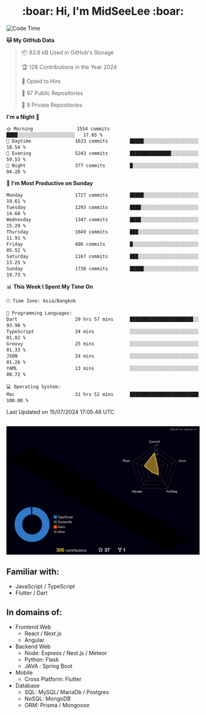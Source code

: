 <h1 align="center"> :boar: Hi, I'm MidSeeLee :boar:</h1>
 
<!--START_SECTION:waka-->
![Code Time](http://img.shields.io/badge/Code%20Time-1%2C812%20hrs%2042%20mins-blue)

**🐱 My GitHub Data** 

> 📦 83.8 kB Used in GitHub's Storage 
 > 
> 🏆 128 Contributions in the Year 2024
 > 
> 💼 Opted to Hire
 > 
> 📜 97 Public Repositories 
 > 
> 🔑 9 Private Repositories 
 > 
**I'm a Night 🦉** 

```text
🌞 Morning                1554 commits        ████░░░░░░░░░░░░░░░░░░░░░   17.65 % 
🌆 Daytime                1633 commits        █████░░░░░░░░░░░░░░░░░░░░   18.54 % 
🌃 Evening                5243 commits        ███████████████░░░░░░░░░░   59.53 % 
🌙 Night                  377 commits         █░░░░░░░░░░░░░░░░░░░░░░░░   04.28 % 
```
📅 **I'm Most Productive on Sunday** 

```text
Monday                   1727 commits        █████░░░░░░░░░░░░░░░░░░░░   19.61 % 
Tuesday                  1293 commits        ████░░░░░░░░░░░░░░░░░░░░░   14.68 % 
Wednesday                1347 commits        ████░░░░░░░░░░░░░░░░░░░░░   15.29 % 
Thursday                 1049 commits        ███░░░░░░░░░░░░░░░░░░░░░░   11.91 % 
Friday                   486 commits         █░░░░░░░░░░░░░░░░░░░░░░░░   05.52 % 
Saturday                 1167 commits        ███░░░░░░░░░░░░░░░░░░░░░░   13.25 % 
Sunday                   1738 commits        █████░░░░░░░░░░░░░░░░░░░░   19.73 % 
```


📊 **This Week I Spent My Time On** 

```text
🕑︎ Time Zone: Asia/Bangkok

💬 Programming Languages: 
Dart                     29 hrs 57 mins      ███████████████████████░░   93.98 % 
TypeScript               34 mins             ░░░░░░░░░░░░░░░░░░░░░░░░░   01.82 % 
Groovy                   25 mins             ░░░░░░░░░░░░░░░░░░░░░░░░░   01.33 % 
JSON                     24 mins             ░░░░░░░░░░░░░░░░░░░░░░░░░   01.26 % 
YAML                     13 mins             ░░░░░░░░░░░░░░░░░░░░░░░░░   00.72 % 

💻 Operating System: 
Mac                      31 hrs 52 mins      █████████████████████████   100.00 % 
```


 Last Updated on 15/07/2024 17:05:46 UTC
<!--END_SECTION:waka-->

##

![](./profile-3d-contrib/profile-night-rainbow.svg)

## Familiar with:
- JavaScript / TypeScript
- Flutter / Dart

## In domains of:
- Frontend Web
  - React / Next.js
  - Angular
- Backend Web
  - Node: Express / Nest.js / Meteor
  - Python: Flask
  - JAVA : Spring Boot
- Mobile
  - Cross Platform: Flutter
- Database
  - SQL: MySQL/ MariaDb / Postgres
  - NoSQL: MongoDB
  - ORM: Prisma / Mongoose
